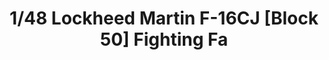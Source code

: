 ---
layout: product
title: "1/48 Lockheed Martin F-16CJ [Block 50] Fighting Fa"
price: "6500" 
desc: "Maketa"
img_path: "/assets/img/TAM61098.webp"
brand: "Tamiya"
available: false
special_offer: false
new: false
soon: false
cat: "010000"
subcat: "010300"
subsubcat: "0N/A"
sifra: "TAM61098"
popular: false
---